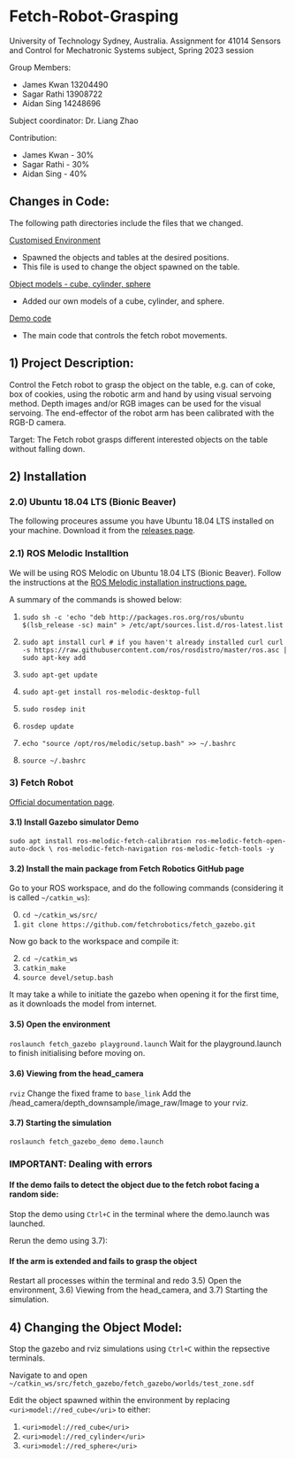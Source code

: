 # Fetch-Robot-Grasping

University of Technology Sydney, Australia.
Assignment for 41014 Sensors and Control for Mechatronic Systems subject, Spring 2023 session

Group Members:
 - James Kwan 13204490  
 - Sagar Rathi 13908722
 - Aidan Sing  14248696  
 
Subject coordinator: Dr. Liang Zhao

Contribution: 
 - James Kwan - 30%
 - Sagar Rathi - 30%
 - Aidan Sing - 40%

## Changes in Code: ##
The following path directories include the files that we changed.

[Customised Environment](https://github.com/JamesKwan27/SnC_A2/blob/main/fetch_gazebo/fetch_gazebo/worlds/test_zone.sdf)
 - Spawned the objects and tables at the desired positions.
 - This file is used to change the object spawned on the table.

[Object models - cube, cylinder, sphere](https://github.com/JamesKwan27/SnC_A2/tree/main/fetch_gazebo/fetch_gazebo/models)
 - Added our own models of a cube, cylinder, and sphere.

[Demo code](https://github.com/JamesKwan27/SnC_A2/blob/main/fetch_gazebo/fetch_gazebo_demo/scripts/demo.py)
 - The main code that controls the fetch robot movements.

## 1) Project Description: ##
Control the Fetch robot to grasp the object on the table, e.g. can of coke, box of cookies, using the robotic arm and hand by
using visual servoing method. Depth images and/or RGB images can be used for the visual servoing. The end-effector of the robot arm has been calibrated with the RGB-D camera.

Target: The Fetch robot grasps different interested objects on the table without falling down.

## 2) Installation ##

### 2.0) Ubuntu 18.04 LTS (Bionic Beaver)

The following proceures assume you have Ubuntu 18.04 LTS installed on your machine. Download it from the [releases page](http://releases.ubuntu.com/).
 
### 2.1) ROS Melodic Installtion 

We will be using ROS Melodic on Ubuntu 18.04 LTS (Bionic Beaver). Follow the instructions at the [ROS Melodic installation instructions page.](https://wiki.ros.org/melodic/Installation/Ubuntu)

A summary of the commands is showed below:

1) `sudo sh -c 'echo "deb http://packages.ros.org/ros/ubuntu $(lsb_release -sc) main" > /etc/apt/sources.list.d/ros-latest.list`

2) `sudo apt install curl # if you haven't already installed curl
    curl -s https://raw.githubusercontent.com/ros/rosdistro/master/ros.asc | sudo apt-key add`
   
3) `sudo apt-get update`

4) `sudo apt-get install ros-melodic-desktop-full`

5) `sudo rosdep init`

6) `rosdep update`

7) `echo "source /opt/ros/melodic/setup.bash" >> ~/.bashrc`

8) `source ~/.bashrc`

### 3) Fetch Robot

[Official documentation page](https://docs.fetchrobotics.com/).

#### 3.1) Install Gazebo simulator Demo
`sudo apt install ros-melodic-fetch-calibration ros-melodic-fetch-open-auto-dock \
 ros-melodic-fetch-navigation ros-melodic-fetch-tools -y`

#### 3.2) Install the main package from Fetch Robotics GitHub page

Go to your ROS workspace, and do the following commands  (considering it is called `~/catkin_ws`): 

0) `cd ~/catkin_ws/src/`
1) `git clone https://github.com/fetchrobotics/fetch_gazebo.git`

Now go back to the workspace and compile it:

2) `cd ~/catkin_ws`
3) `catkin_make`
4) `source devel/setup.bash`

It may take a while to initiate the gazebo when opening it for the first time, as it downloads the model from internet.
#### 3.5) Open the environment
`roslaunch fetch_gazebo playground.launch`
Wait for the playground.launch to finish initialising before moving on.
#### 3.6) Viewing from the head_camera
`rviz`
Change the fixed frame to `base_link`
Add the /head_camera/depth_downsample/image_raw/Image to your rviz.
#### 3.7) Starting the simulation
`roslaunch fetch_gazebo_demo demo.launch`

### IMPORTANT: Dealing with errors
#### If the demo fails to detect the object due to the fetch robot facing a random side:
Stop the demo using `Ctrl+C` in the terminal where the demo.launch was launched.

Rerun the demo using 3.7):

#### If the arm is extended and fails to grasp the object
Restart all processes within the terminal and redo 3.5) Open the environment, 3.6) Viewing from the head_camera, and 3.7) Starting the simulation.

## 4) Changing the Object Model: ##
Stop the gazebo and rviz simulations using `Ctrl+C` within the repsective terminals.

Navigate to and open `~/catkin_ws/src/fetch_gazebo/fetch_gazebo/worlds/test_zone.sdf`

Edit the object spawned within the environment by replacing `<uri>model://red_cube</uri>` to either:

1) `<uri>model://red_cube</uri>`
2) `<uri>model://red_cylinder</uri>`
3) `<uri>model://red_sphere</uri>`
